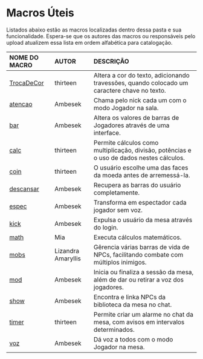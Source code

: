 # Macros Úteis
Listados abaixo estão as macros localizadas dentro dessa pasta e sua funcionalidade. Espera-se que os autores das macros ou responsáveis pelo upload atualizem essa lista em ordem alfabética para catalogação.

| NOME DO MACRO | AUTOR | DESCRIÇÃO |
| :--- | :--- | :--- |
| [TrocaDeCor](https://github.com/rrpgfirecast/firecast/raw/master/Macros/Uteis/TrocaDeCor.lua?raw=true) | thirteen | Altera a cor do texto, adicionando travessões, quando colocado um caractere chave no texto. |
| [atencao](https://github.com/rrpgfirecast/firecast/raw/master/Macros/Uteis/atencao.lua?raw=true) | Ambesek | Chama pelo nick cada um com o modo Jogador na sala. |
| [bar](https://github.com/rrpgfirecast/firecast/raw/master/Macros/Uteis/bar.lua?raw=true) | Ambesek | Altera os valores de barras de Jogadores através de uma interface. |
| [calc](https://github.com/rrpgfirecast/firecast/raw/master/Macros/Uteis/calc.lua?raw=true) | thirteen | Permite cálculos como multiplicação, divisão, potências e o uso de dados nestes cálculos. |
| [coin](https://github.com/rrpgfirecast/firecast/raw/master/Macros/Uteis/coin.lua?raw=true) | thirteen | O usuário escolhe uma das faces da moeda antes de arremessá-la. |
| [descansar](https://github.com/rrpgfirecast/firecast/raw/master/Macros/Uteis/descansar.lua?raw=true) | Ambesek | Recupera as barras do usuário completamente. |
| [espec](https://github.com/rrpgfirecast/firecast/raw/master/Macros/Uteis/espec.lua?raw=true) | Ambesek | Transforma em espectador cada jogador sem voz. |
| [kick](https://github.com/rrpgfirecast/firecast/raw/master/Macros/Uteis/kick.lua?raw=true) | Ambesek | Expulsa o usuário da mesa através do login. |
| [math](https://github.com/rrpgfirecast/firecast/raw/master/Macros/Uteis/math.lua?raw=true) | Mia | Executa cálculos matemáticos. |
| [mobs](https://github.com/rrpgfirecast/firecast/raw/master/Macros/Uteis/mobs.lua?raw=true) | Lizandra Amaryllis | Gêrencia várias barras de vida de NPCs, facilitando combate com múltiplos inimigos. |
| [mod](https://github.com/rrpgfirecast/firecast/raw/master/Macros/Uteis/mod.lua?raw=true) | Ambesek | Inicia ou finaliza a sessão da mesa, além de dar ou retirar a voz dos jogadores. |
| [show](https://github.com/rrpgfirecast/firecast/raw/master/Macros/Uteis/show.lua?raw=true) | Ambesek | Encontra e linka NPCs da biblioteca da mesa no chat. |
| [timer](https://github.com/rrpgfirecast/firecast/raw/master/Macros/Uteis/timer.lua?raw=true) | thirteen | Permite criar um alarme no chat da mesa, com avisos em intervalos determinados. |
| [voz](https://github.com/rrpgfirecast/firecast/raw/master/Macros/Uteis/voz.lua?raw=true) | Ambesek | Dá voz a todos com o modo Jogador na mesa. |
